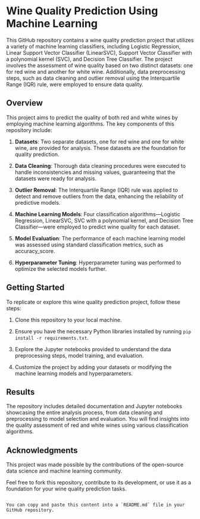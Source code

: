 # Wine Quality Prediction Using Machine Learning

This GitHub repository contains a wine quality prediction project that utilizes a variety of machine learning classifiers, including Logistic Regression, Linear Support Vector Classifier (LinearSVC), Support Vector Classifier with a polynomial kernel (SVC), and Decision Tree Classifier. The project involves the assessment of wine quality based on two distinct datasets: one for red wine and another for white wine. Additionally, data preprocessing steps, such as data cleaning and outlier removal using the Interquartile Range (IQR) rule, were employed to ensure data quality.

## Overview

This project aims to predict the quality of both red and white wines by employing machine learning algorithms. The key components of this repository include:

1. **Datasets**: Two separate datasets, one for red wine and one for white wine, are provided for analysis. These datasets are the foundation for quality prediction.

2. **Data Cleaning**: Thorough data cleaning procedures were executed to handle inconsistencies and missing values, guaranteeing that the datasets were ready for analysis.

3. **Outlier Removal**: The Interquartile Range (IQR) rule was applied to detect and remove outliers from the data, enhancing the reliability of predictive models.

4. **Machine Learning Models**: Four classification algorithms—Logistic Regression, LinearSVC, SVC with a polynomial kernel, and Decision Tree Classifier—were employed to predict wine quality for each dataset.

5. **Model Evaluation**: The performance of each machine learning model was assessed using standard classification metrics, such as accuracy_score.

6. **Hyperparameter Tuning**: Hyperparameter tuning was performed to optimize the selected models further.

## Getting Started

To replicate or explore this wine quality prediction project, follow these steps:

1. Clone this repository to your local machine.

2. Ensure you have the necessary Python libraries installed by running `pip install -r requirements.txt`.

3. Explore the Jupyter notebooks provided to understand the data preprocessing steps, model training, and evaluation.

4. Customize the project by adding your datasets or modifying the machine learning models and hyperparameters.

## Results

The repository includes detailed documentation and Jupyter notebooks showcasing the entire analysis process, from data cleaning and preprocessing to model selection and evaluation. You will find insights into the quality assessment of red and white wines using various classification algorithms.

## Acknowledgments

This project was made possible by the contributions of the open-source data science and machine learning community.

Feel free to fork this repository, contribute to its development, or use it as a foundation for your wine quality prediction tasks.
```

You can copy and paste this content into a `README.md` file in your GitHub repository.
